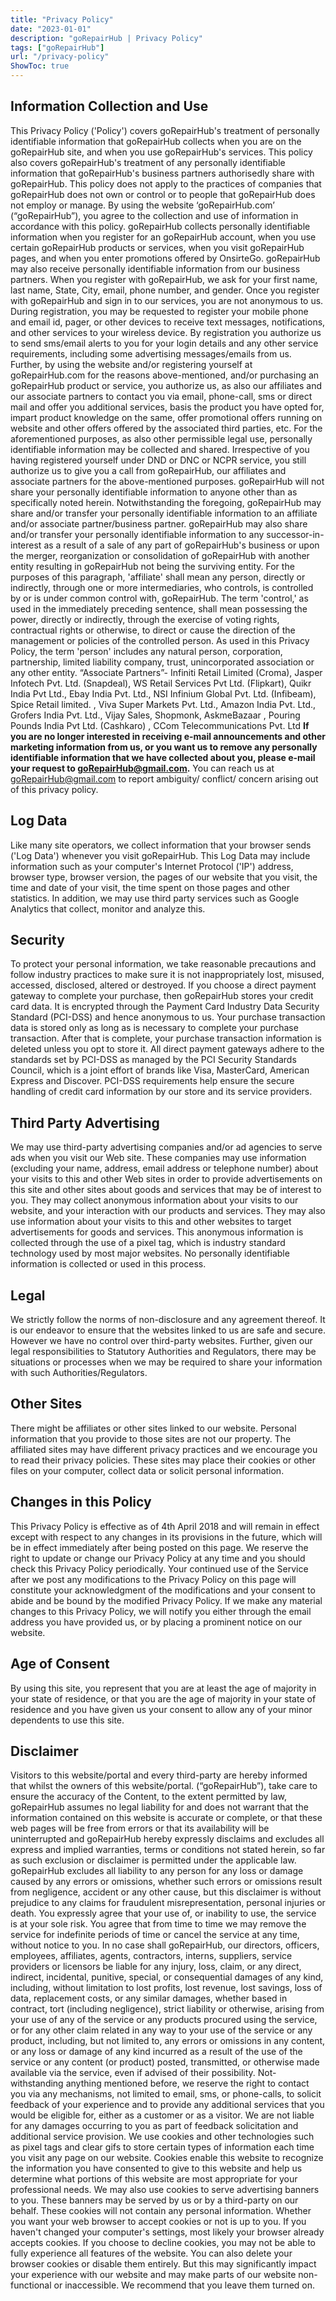 ```yaml
---
title: "Privacy Policy"
date: "2023-01-01"
description: "goRepairHub | Privacy Policy"
tags: ["goRepairHub"]
url: "/privacy-policy"
ShowToc: true
---
```


## Information Collection and Use

This Privacy Policy ('Policy') covers goRepairHub's treatment of personally identifiable information that goRepairHub collects when you are on the goRepairHub site, and when you use goRepairHub's services. This policy also covers goRepairHub's treatment of any personally identifiable information that goRepairHub's business partners authorisedly share with goRepairHub. This policy does not apply to the practices of companies that goRepairHub does not own or control or to people that goRepairHub does not employ or manage. By using the website ‘goRepairHub.com’ (“goRepairHub”), you agree to the collection and use of information in accordance with this policy. goRepairHub collects personally identifiable information when you register for an goRepairHub account, when you use certain goRepairHub products or services, when you visit goRepairHub pages, and when you enter promotions offered by OnsirteGo. goRepairHub may also receive personally identifiable information from our business partners. When you register with goRepairHub, we ask for your first name, last name, State, City, email, phone number, and gender. Once you register with goRepairHub and sign in to our services, you are not anonymous to us. During registration, you may be requested to register your mobile phone and email id, pager, or other devices to receive text messages, notifications, and other services to your wireless device. By registration you authorize us to send sms/email alerts to you for your login details and any other service requirements, including some advertising messages/emails from us. Further, by using the website and/or registering yourself at goRepairHub.com for the reasons above-mentioned, and/or purchasing an goRepairHub product or service, you authorize us, as also our affiliates and our associate partners to contact you via email, phone-call, sms or direct mail and offer you additional services, basis the product you have opted for, impart product knowledge on the same, offer promotional offers running on website and other offers offered by the associated third parties, etc. For the aforementioned purposes, as also other permissible legal use, personally identifiable information may be collected and shared. Irrespective of you having registered yourself under DND or DNC or NCPR service, you still authorize us to give you a call from goRepairHub, our affiliates and associate partners for the above-mentioned purposes. goRepairHub will not share your personally identifiable information to anyone other than as specifically noted herein. Notwithstanding the foregoing, goRepairHub may share and/or transfer your personally identifiable information to an affiliate and/or associate partner/business partner. goRepairHub may also share and/or transfer your personally identifiable information to any successor-in-interest as a result of a sale of any part of goRepairHub's business or upon the merger, reorganization or consolidation of goRepairHub with another entity resulting in goRepairHub not being the surviving entity. For the purposes of this paragraph, 'affiliate' shall mean any person, directly or indirectly, through one or more intermediaries, who controls, is controlled by or is under common control with, goRepairHub. The term 'control,' as used in the immediately preceding sentence, shall mean possessing the power, directly or indirectly, through the exercise of voting rights, contractual rights or otherwise, to direct or cause the direction of the management or policies of the controlled person. As used in this Privacy Policy, the term 'person' includes any natural person, corporation, partnership, limited liability company, trust, unincorporated association or any other entity. “Associate Partners”- Infiniti Retail Limited (Croma), Jasper Infotech Pvt. Ltd. (Snapdeal), WS Retail Services Pvt Ltd. (Flipkart), Quikr India Pvt Ltd., Ebay India Pvt. Ltd., NSI Infinium Global Pvt. Ltd. (Infibeam), Spice Retail limited. , Viva Super Markets Pvt. Ltd., Amazon India Pvt. Ltd., Grofers India Pvt. Ltd., Vijay Sales, Shopmonk, AskmeBazaar , Pouring Pounds India Pvt Ltd. (Cashkaro) , CCom Telecommunications Pvt. Ltd <strong>If you are no longer interested in receiving e-mail announcements and other marketing information from us, or you want us to remove any personally identifiable information that we have collected about you, please e-mail your request to goRepairHub@gmail.com.</strong> You can reach us at goRepairHub@gmail.com to report ambiguity/ conflict/ concern arising out of this privacy policy.

## Log Data

Like many site operators, we collect information that your browser sends ('Log Data') whenever you visit goRepairHub. This Log Data may include information such as your computer's Internet Protocol ('IP') address, browser type, browser version, the pages of our website that you visit, the time and date of your visit, the time spent on those pages and other statistics. In addition, we may use third party services such as Google Analytics that collect, monitor and analyze this.

## Security

To protect your personal information, we take reasonable precautions and follow industry practices to make sure it is not inappropriately lost, misused, accessed, disclosed, altered or destroyed. If you choose a direct payment gateway to complete your purchase, then goRepairHub stores your credit card data. It is encrypted through the Payment Card Industry Data Security Standard (PCI-DSS) and hence anonymous to us. Your purchase transaction data is stored only as long as is necessary to complete your purchase transaction. After that is complete, your purchase transaction information is deleted unless you opt to store it. All direct payment gateways adhere to the standards set by PCI-DSS as managed by the PCI Security Standards Council, which is a joint effort of brands like Visa, MasterCard, American Express and Discover. PCI-DSS requirements help ensure the secure handling of credit card information by our store and its service providers.

## Third Party Advertising

We may use third-party advertising companies and/or ad agencies to serve ads when you visit our Web site. These companies may use information (excluding your name, address, email address or telephone number) about your visits to this and other Web sites in order to provide advertisements on this site and other sites about goods and services that may be of interest to you. They may collect anonymous information about your visits to our website, and your interaction with our products and services. They may also use information about your visits to this and other websites to target advertisements for goods and services. This anonymous information is collected through the use of a pixel tag, which is industry standard technology used by most major websites. No personally identifiable information is collected or used in this process.

## Legal

We strictly follow the norms of non-disclosure and any agreement thereof. It is our endeavor to ensure that the websites linked to us are safe and secure. However we have no control over third-party websites. Further, given our legal responsibilities to Statutory Authorities and Regulators, there may be situations or processes when we may be required to share your information with such Authorities/Regulators.

## Other Sites

There might be affiliates or other sites linked to our website. Personal information that you provide to those sites are not our property. The affiliated sites may have different privacy practices and we encourage you to read their privacy policies. These sites may place their cookies or other files on your computer, collect data or solicit personal information.

## Changes in this Policy

This Privacy Policy is effective as of 4th April 2018 and will remain in effect except with respect to any changes in its provisions in the future, which will be in effect immediately after being posted on this page. We reserve the right to update or change our Privacy Policy at any time and you should check this Privacy Policy periodically. Your continued use of the Service after we post any modifications to the Privacy Policy on this page will constitute your acknowledgment of the modifications and your consent to abide and be bound by the modified Privacy Policy. If we make any material changes to this Privacy Policy, we will notify you either through the email address you have provided us, or by placing a prominent notice on our website.

## Age of Consent

By using this site, you represent that you are at least the age of majority in your state of residence, or that you are the age of majority in your state of residence and you have given us your consent to allow any of your minor dependents to use this site.

## Disclaimer

Visitors to this website/portal and every third-party are hereby informed that whilst the owners of this website/portal. (“goRepairHub”), take care to ensure the accuracy of the Content, to the extent permitted by law, goRepairHub assumes no legal liability for and does not warrant that the information contained on this website is accurate or complete, or that these web pages will be free from errors or that its availability will be uninterrupted and goRepairHub hereby expressly disclaims and excludes all express and implied warranties, terms or conditions not stated herein, so far as such exclusion or disclaimer is permitted under the applicable law. goRepairHub excludes all liability to any person for any loss or damage caused by any errors or omissions, whether such errors or omissions result from negligence, accident or any other cause, but this disclaimer is without prejudice to any claims for fraudulent misrepresentation, personal injuries or death. You expressly agree that your use of, or inability to use, the service is at your sole risk. You agree that from time to time we may remove the service for indefinite periods of time or cancel the service at any time, without notice to you. In no case shall goRepairHub, our directors, officers, employees, affiliates, agents, contractors, interns, suppliers, service providers or licensors be liable for any injury, loss, claim, or any direct, indirect, incidental, punitive, special, or consequential damages of any kind, including, without limitation to lost profits, lost revenue, lost savings, loss of data, replacement costs, or any similar damages, whether based in contract, tort (including negligence), strict liability or otherwise, arising from your use of any of the service or any products procured using the service, or for any other claim related in any way to your use of the service or any product, including, but not limited to, any errors or omissions in any content, or any loss or damage of any kind incurred as a result of the use of the service or any content (or product) posted, transmitted, or otherwise made available via the service, even if advised of their possibility. Not-withstanding anything mentioned before, we reserve the right to contact you via any mechanisms, not limited to email, sms, or phone-calls, to solicit feedback of your experience and to provide any additional services that you would be eligible for, either as a customer or as a visitor. We are not liable for any damages occurring to you as part of feedback solicitation and additional service provision. We use cookies and other technologies such as pixel tags and clear gifs to store certain types of information each time you visit any page on our website. Cookies enable this website to recognize the information you have consented to give to this website and help us determine what portions of this website are most appropriate for your professional needs. We may also use cookies to serve advertising banners to you. These banners may be served by us or by a third-party on our behalf. These cookies will not contain any personal information. Whether you want your web browser to accept cookies or not is up to you. If you haven't changed your computer's settings, most likely your browser already accepts cookies. If you choose to decline cookies, you may not be able to fully experience all features of the website. You can also delete your browser cookies or disable them entirely. But this may significantly impact your experience with our website and may make parts of our website non-functional or inaccessible. We recommend that you leave them turned on.